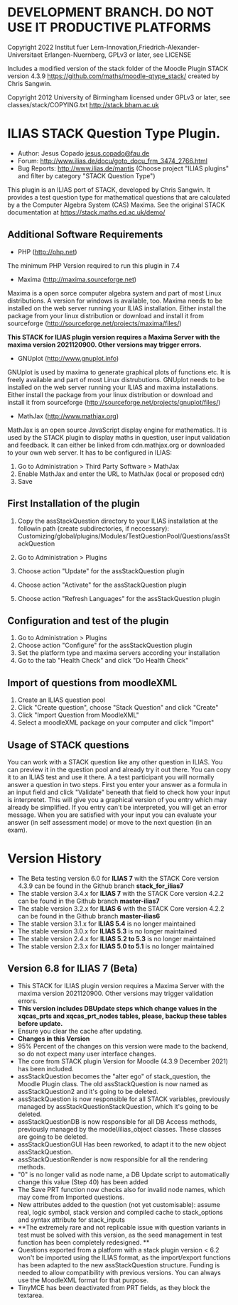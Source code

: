 
DEVELOPMENT BRANCH. DO NOT USE IT PRODUCTIVE PLATFORMS
================================

Copyright 2022 Institut fuer Lern-Innovation,Friedrich-Alexander-Universitaet Erlangen-Nuernberg, GPLv3 or later, see LICENSE

Includes a modified version of the stack folder of the Moodle Plugin STACK version 4.3.9
https://github.com/maths/moodle-qtype_stack/ created by Chris Sangwin.

Copyright 2012 University of Birmingham
licensed under GPLv3 or later, see classes/stack/COPYING.txt
http://stack.bham.ac.uk

ILIAS STACK Question Type Plugin.
================================

- Author: Jesus Copado <jesus.copado@fau.de>
- Forum: http://www.ilias.de/docu/goto_docu_frm_3474_2766.html
- Bug Reports: http://www.ilias.de/mantis (Choose project "ILIAS plugins" and filter by category "STACK Question Type")

This plugin is an ILIAS port of STACK, developed by Chris Sangwin. It provides a test question type
for mathematical questions that are calculated by a the Computer Algebra System (CAS) Maxima.
See the original STACK documentation at https://stack.maths.ed.ac.uk/demo/

Additional Software Requirements
--------------------------------

* PHP (http://php.net)

The minimum PHP Version required to run this plugin in 7.4

* Maxima (http://maxima.sourceforge.net)

Maxima is a open sorce computer algebra system and part of most Linux distributions.
A version for windows is available, too. Maxima needs to be installed on the web server running
your ILIAS installation.
Either install the package from your linux distribution or download and install it from
sourceforge (http://sourceforge.net/projects/maxima/files/)

**This STACK for ILIAS plugin version requires a Maxima Server with the maxima version 2021120900. Other versions may trigger errors.**


* GNUplot (http://www.gnuplot.info)

GNUplot is used by maxima to generate graphical plots of functions etc. It is freely available
and part of most Linux distrubutions. GNUplot needs to be installed on the web server
running your ILIAS and maxima installations.
Either install the package from your linux distribution or download and install it from
sourceforge (http://sourceforge.net/projects/gnuplot/files/)

* MathJax (http://www.mathjax.org)

MathJax is an open source JavaScript display engine for mathematics. It is used by the STACK plugin
to display maths in question, user input validation and feedback. It can either be linked from
cdn.mathjax.org or downloaded to your own web server. It has to be configured in ILIAS:

1. Go to Administration > Third Party Software > MathJax
2. Enable MathJax and enter the URL to MathJax (local or proposed cdn)
3. Save

First Installation of the plugin
--------------------------------
1. Copy the assStackQuestion directory to your ILIAS installation at the followin path
(create subdirectories, if neccessary):
Customizing/global/plugins/Modules/TestQuestionPool/Questions/assStackQuestion

2. Go to Administration > Plugins
3. Choose action "Update" for the assStackQuestion plugin
4. Choose action "Activate" for the assStackQuestion plugin
5. Choose action "Refresh Languages" for the assStackQuestion plugin

Configuration and test of the plugin
------------------------------------
1. Go to Administration > Plugins
2. Choose action "Configure" for the assStackQuestion plugin
3. Set the platform type and maxima servers according your installation
4. Go to the tab "Health Check" and click "Do Health Check"

Import of questions from moodleXML
----------------------------------
1. Create an ILIAS question pool
2. Click "Create question", choose "Stack Question" and click "Create"
3. Click "Import Question from MoodleXML"
4. Select a moodleXML package on your computer and click "Import"

Usage of STACK questions
------------------------
You can work with a STACK question like any other question in ILIAS. You can preview it in the question pool
and already try it out there. You can copy it to an ILIAS test and use it there.  A a test participant you will
normally answer a question in two steps. First you enter your answer as a formula in an input field and click "Validate"
beneath that field to check how your input is interpretet. This will give you a graphical version of you entry which may
already be simplified. If you entry can't be interpreted, you will get an error message. When you are satisfied with your
input you can evaluate your answer (in self assessment mode) or move to the next question (in an exam).

Version History
===============

* The Beta testing version 6.0 for **ILIAS 7** with the STACK Core version 4.3.9 can be found in the Github branch **stack_for_ilias7**
* The stable version 3.4.x for **ILIAS 7** with the STACK Core version 4.2.2 can be found in the Github branch **master-ilias7**
* The stable version 3.2.x for **ILIAS 6** with the STACK Core version 4.2.2 can be found in the Github branch **master-ilias6**
* The stable version 3.1.x for **ILIAS 5.4** is no longer maintained
* The stable version 3.0.x for **ILIAS 5.3** is no longer maintained
* The stable version 2.4.x for **ILIAS 5.2 to 5.3** is no longer maintained
* The stable version 2.3.x for **ILIAS 5.0 to 5.1** is no longer maintained

Version 6.8 for ILIAS 7 (Beta)
----------------------------------------
- This STACK for ILIAS plugin version requires a Maxima Server with the maxima version 2021120900. Other versions may trigger validation errors.
- **This version includes DBUpdate steps which change values in the xqcas_prts and xqcas_prt_nodes tables, please, backup these tables before update.**
- Ensure you clear the cache after updating.
- **Changes in this Version**
- 95% Percent of the changes on this version were made to the backend, so do not expect many user interface changes.
- The core from STACK plugin Version for Moodle (4.3.9 December 2021) has been included.
- assStackQuestion becomes the "alter ego" of stack_question, the Moodle Plugin class. The old assStackQuestion is now named as assStackQuestion2 and it's going to be deleted.
- assStackQuestion is now responsible for all STACK variables, previously managed by assStackQuestionStackQuestion, which it's going to be deleted.
- assStackQuestionDB is now responsible for all DB Access methods, previously managed by the model/ilias_object classes. These classes are going to be deleted.
- assStackQuestionGUI Has been reworked, to adapt it to the new object assStackQuestion.
- assStackQuestionRender is now responsible for all the rendering methods.
- "0" is no longer valid as node name, a DB Update script to automatically change this value (Step 40) has been added
- The Save PRT function now checks also for invalid node names, which may come from Imported questions.
- New attributes added to the question (not yet customisable): assume real, logic symbol, stack version and compiled cache to stack_options  and syntax attribute for stack_inputs
- **The extremely rare and not replicable issue with question variants in test must be solved with this version, as the seed management in test function has been completely redesigned. **
- Questions exported from a platform with a stack plugin version < 6.2 won't be imported using the ILIAS format, as the import/export functions has been adapted to the new assStackQuestion structure. Funding is needed to allow compatibility with previous versions. You can always use the MoodleXML format for that purpose.
- TinyMCE has been deactivated from PRT fields, as they block the textarea.